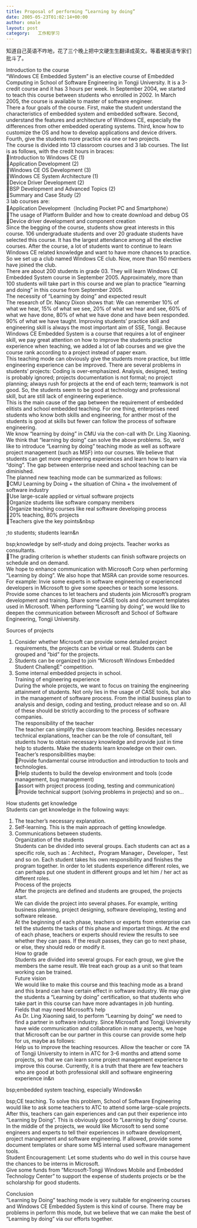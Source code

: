 ```yaml
---
title: Proposal of performing “Learning by doing”
date: 2005-05-23T01:02:14+00:00
author: omale
layout: post
category:   工作和学习  
---
```

知道自己英语不咋地，花了三个晚上把中文硬生生翻译成英文。等着被英语专家们批斗了。

Introduction to the course  
“Windows CE Embedded System” is an elective course of Embedded Computing in School of Software Engineering in Tongji University. It is a 3-credit course and it has 3 hours per week. In September 2004, we started to teach this course between students who enrolled in 2002. In March 2005, the course is available to master of software engineer.  
There a four goals of the course. First, make the student understand the characteristics of embedded system and embedded software. Second, understand the features and architecture of Windows CE, especially the differences from other embedded operating systems. Third, know how to customize the OS and how to develop applications and device drivers. Fourth, give the students more practice via one or two projects.  
The course is divided into 13 classroom courses and 3 lab courses. The list is as follows, with the credit hours in braces:  
&#61548;Introduction to Windows CE (1)  
&#61548;Application Development (2)  
&#61548;Windows CE OS Development (3)  
&#61548;Windows CE System Architecture (1)  
&#61548;Device Driver Development (2)  
&#61548;BSP Development and Advanced Topics (2)  
&#61548;Summary and Case Study (2)  
3 lab courses are:  
&#61548;Application Development（Including Pocket PC and Smartphone）  
&#61548;The usage of Platform Builder and how to create download and debug OS  
&#61548;Device driver development and component creation  
Since the begging of the course, students show great interests in this course. 106 undergraduate students and over 20 graduate students have selected this course. It has the largest attendance among all the elective courses. After the course, a lot of students want to continue to learn Windows CE related knowledge and want to have more chances to practice. So we set up a club named Windows CE club. Now, more than 150 members have joined the club.  
There are about 200 students in grade 03. They will learn Windows CE Embedded System course in September 2005. Approximately, more than 100 students will take part in this course and we plan to practice “learning and doing” in this course from September 2005.  
The necessity of “Learning by doing” and expected result  
The research of Dr. Nancy Dixon shows that: We can remember 10% of what we hear, 15% of what we see, 20% of what we hear and see, 60% of what we have done, 80% of what we have done and have been responded. 90% of what we have taught. Improving students’ practice skill and engineering skill is always the most important aim of SSE, Tongji. Because Windows CE Embedded System is a course that requires a lot of engineer skill, we pay great attention on how to improve the students practice experience when teaching, we added a lot of lab courses and we give the course rank according to a project instead of paper exam.  
This teaching mode can obviously give the students more practice, but little engineering experience can be improved. There are several problems in students’ projects: Coding is over-emphasized. Analysis, designed, testing is probably ignored; projects documentation is not formal; no project planning; always rush for projects at the end of each term; teamwork is not good. So, the students seem to be good at technology and professional skill, but are still lack of engineering experience.  
This is the main cause of the gap between the requirement of embedded elitists and school embedded teaching. For one thing, enterprises need students who know both skills and engineering, for anther most of the students is good at skills but fewer can follow the process of software engineering.  
We know “learning by doing” in CMU via the con-call with Dr. Ling Xiaoning. We think that “learning by doing” can solve the above problems. So, we’d like to introduce “Learning by doing” teaching mode as well as software project management (such as MSF) into our courses. We believe that students can get more engineering experiences and learn how to learn via “doing”. The gap between enterprise need and school teaching can be diminished.   
The planned new teaching mode can be summarized as follows:  
&#61548;CMU Learning by Doing + the situation of China + the involvement of software industry  
&#61548;Use large-scale applied or virtual software projects  
&#61548;Organize students like software company members  
&#61548;Organize teaching courses like real software developing process  
&#61548;20% teaching, 80% projects  
&#61548;Teachers give the key points&nbsp
  
;to students; students learn&n
  
bsp;knowledge by self-study and doing projects. Teacher works as consultants.  
&#61548;The grading criterion is whether students can finish software projects on schedule and on demand.  
We hope to enhance communication with Microsoft Corp when performing “Learning by doing”. We also hope that MSRA can provide some resources. For example: Invie some experts in software engineering or experienced developers in Microsoft to give some speeches or teach some lessons. Provide some chances to let teachers and students join Microsoft’s program development and training. Share some CASE tools and document templates used in Microsoft. When performing “Learning by doing”, we would like to deepen the communication between Microsoft and School of Software Engineering, Tongji University.

Sources of projects  
1. Consider whether Microsoft can provide some detailed project requirements, the projects can be virtual or real. Students can be grouped and “bid” for the projects.  
2. Students can be organized to join “Microsoft Windows Embedded Student ChallengE” competition.  
3. Some internal embedded projects in school.  
Training of engineering experience  
During the whole projects, we want to focus on training the engineering attainment of students. Not only lies in the usage of CASE tools, but also in the management of software process. From the initial business plan to analysis and design, coding and testing, product release and so on. All of these should be strictly according to the process of software companies.  
The responsibility of the teacher  
The teacher can simplify the classroom teaching. Besides necessary technical explanations, teacher can be the role of consultant, tell students how to obtain necessary knowledge and provide just in time help to students. Make the students learn knowledge on their own.   
Teacher’s responsibilities maybe:  
&#61548;Provide fundamental course introduction and introduction to tools and technologies.  
&#61548;Help students to build the develop environment and tools (code management, bug management)  
&#61548;assort with project process (coding, testing and communication)  
&#61548;Provide technical support (solving problems in projects) and so on…

How students get knowledge  
Students can get knowledge in the following ways:  
1. The teacher’s necessary explanation.  
2. Self-learning. This is the main approach of getting knowledge.  
3. Communications between students.  
Organization of the students  
Students can be divided into several groups. Each students can act as a specific role, such as：Architect，Program Manager，Developer，Test and so on. Each student takes his own responsibility and finishes the program together. In order to let students experience different roles, we can perhaps put one student in different groups and let him / her act as different roles.  
Process of the projects  
After the projects are defined and students are grouped, the projects start.  
We can divide the project into several phases. For example, writing business planning, project designing, software developing, testing and software release.  
At the beginning of each phase, teachers or experts from enterprise can tell the students the tasks of this phase and important things. At the end of each phase, teachers or experts should review the results to see whether they can pass. If the result passes, they can go to next phase, or else, they should redo or modify it.  
How to grade  
Students are divided into several groups. For each group, we give the members the same result. We treat each group as a unit so that team working can be trained.  
Future vision  
We would like to make this course and this teaching mode as a brand and this brand can have certain effect in software industry. We may give the students a “Learning by doing” certification, so that students who take part in this course can have more advantages in job hunting.  
Fields that may need Microsoft’s help  
As Dr. Ling Xiaoning said, to perform “Learning by doing” we need to find a partner in software industry. Since Microsoft and Tongji University have wide communication and collaboration in many aspects, we hope that Microsoft can be our partner in this course can provide some help for us, maybe as follows:  
Help us to improve the teaching resources. Allow the teacher or core TA of Tongji University to intern in ATC for 3-6 months and attend some projects, so that we can learn some project management experience to improve this course. Currently, it is a truth that there are few teachers who are good at both professional skill and software engineering experience in&n
  
bsp;embedded system teaching, especially Windows&n
  
bsp;CE teaching. To solve this problem, School of Software Engineering would like to ask some teachers to ATC to attend some large-scale projects. After this, teachers can gain experiences and can put their experience into “Learning by Doing”. This is obviously good to “Learning by doing” course.  
In the middle of the projects, we would like Microsoft to send some engineers and experts to tell their experiences in software development, project management and software engineering. If allowed, provide some document templates or share some MS internal used software management tools.  
Student Encouragement: Let some students who do well in this course have the chances to be interns in Microsoft.  
Give some funds from “Microsoft-Tongji Windows Mobile and Embedded Technology Center” to support the expense of students projects or be the scholarship for good students.

Conclusion  
“Learning by Doing” teaching mode is very suitable for engineering courses and Windows CE Embedded System is this kind of course. There may be problems in perform this mode, but we believe that we can make the best of “Learning by doing” via our efforts together.